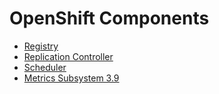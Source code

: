# OpenShift Components

* [Registry](OpenShift-Registries)
* [Replication Controller](OpenShift-Replication_Controller)
* [Scheduler](OpenShift-Scheduler)
* [Metrics Subsystem 3.9](OpenShift-Metrics-3.9)
